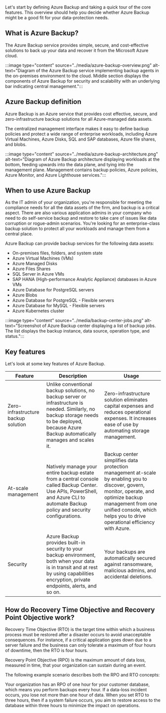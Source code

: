 Let's start by defining Azure Backup and taking a quick tour of the core features. This overview should help you decide whether Azure Backup might be a good fit for your data-protection needs.

## What is Azure Backup?

The Azure Backup service provides simple, secure, and cost-effective solutions to back up your data and recover it from the Microsoft Azure cloud.

:::image type="content" source="../media/azure-backup-overview.png" alt-text="Diagram of the Azure Backup service implementing backup agents in the on-premises environment to the cloud. Middle section displays the components of Azure Backup for security and scalability with an underlying bar indicating central management.":::

## Azure Backup definition

Azure Backup is an Azure service that provides cost effective, secure, and zero-infrastructure backup solutions for all Azure-managed data assets.

The centralized management interface makes it easy to define backup policies and protect a wide range of enterprise workloads, including Azure Virtual Machines, Azure Disks, SQL and SAP databases, Azure file shares, and blobs.

:::image type="content" source="../media/azure-backup-architecture.png" alt-text="Diagram of Azure Backup architecture displaying workloads at the bottom, feeding upwards into the data plane, and tying into the management plane. Management contains backup policies, Azure policies, Azure Monitor, and Azure Lighthouse services.":::

## When to use Azure Backup

As the IT admin of your organization, you're responsible for meeting the compliance needs for all the data assets of the firm, and backup is a critical aspect. There are also various application admins in your company who need to do self-service backup and restore to take care of issues like data corruption or rogue-admin scenarios. You're looking for an enterprise-class backup solution to protect all your workloads and manage them from a central place.

Azure Backup can provide backup services for the following data assets:

* On-premises files, folders, and system state
* Azure Virtual Machines (VMs)
* Azure Managed Disks
* Azure Files Shares
* SQL Server in Azure VMs
* SAP HANA (High-performance Analytic Appliance) databases in Azure VMs
* Azure Database for PostgreSQL servers
* Azure Blobs
* Azure Database for PostgreSQL - Flexible servers
* Azure Database for MySQL - Flexible servers
* Azure Kubernetes cluster

:::image type="content" source="../media/backup-center-jobs.png" alt-text="Screenshot of Azure Backup center displaying a list of backup jobs. The list displays the backup instance, data source, operation type, and status.":::

## Key features

Let's look at some key features of Azure Backup.

| Feature | Description | Usage |
| --- | --- | --- |
| Zero-infrastructure backup solution | Unlike conventional backup solutions, no backup server or infrastructure is needed. Similarly, no backup storage needs to be deployed, because Azure Backup automatically manages and scales it. | Zero-infrastructure solution eliminates capital expenses and reduces operational expenses. It increases ease of use by automating storage management. |
| At-scale management | Natively manage your entire backup estate from a central console called Backup Center. Use APIs, PowerShell, and Azure CLI to automate Backup policy and security configurations. | Backup center simplifies data protection management at-scale by enabling you to discover, govern, monitor, operate, and optimize backup management from one unified console, which helps you to drive operational efficiency with Azure.  |
| Security | Azure Backup provides built-in security to your backup environment, both when your data is in transit and at rest by using capabilities encryption, private endpoints, alerts, and so on. | Your backups are automatically secured against ransomware, malicious admins, and accidental deletions. |

## How do Recovery Time Objective and Recovery Point Objective work?

Recovery Time Objective (RTO) is the target time within which a business process must be restored after a disaster occurs to avoid unacceptable consequences. For instance, if a critical application goes down due to a server failure and the business can only tolerate a maximum of four hours of downtime, then the RTO is four hours.

Recovery Point Objective (RPO) is the maximum amount of data loss, measured in time, that your organization can sustain during an event.

The following example scenario describes both the RPO and RTO concepts:

Your organization has an RPO of one hour for your customer database, which means you perform backups every hour. If a data-loss incident occurs, you lose not more than one hour of data. When you set RTO to three hours, then if a system failure occurs, you aim to restore access to the database within three hours to minimize the impact on operations.
